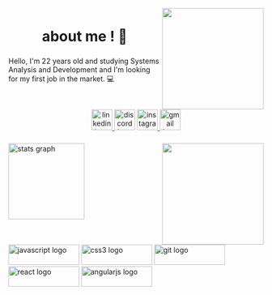 <br clear="both">

<img align="right" height="200" src="https://scontent.fplu19-1.fna.fbcdn.net/v/t1.6435-9/124206773_3541519045929572_5576647773598868679_n.jpg?_nc_cat=109&ccb=1-7&_nc_sid=09cbfe&_nc_ohc=14MmQo-7QJQAX9C6qso&_nc_ht=scontent.fplu19-1.fna&oh=00_AfCeh72pBFXWhKc3Oneo2M5xrOXhqmyJ4C-1lBa9Q-UAeQ&oe=6470EDFE"  />

###

<h1 align="center">about me !  🧛</h1>

###

<p align="left">Hello, I'm 22 years old and studying Systems Analysis and Development and I'm looking for my first job in the market. 💻</p>

###

<br clear="both">

<div align="center">
  <a href="https://www.linkedin.com/in/ronanrood/" target="_blank">
    <img src="https://img.shields.io/static/v1?message=LinkedIn&logo=linkedin&label=&color=0077B5&logoColor=white&labelColor=&style=for-the-badge" height="41" alt="linkedin logo"  />
  </a>
  <img src="https://img.shields.io/static/v1?message=Discord&logo=discord&label=&color=7289DA&logoColor=white&labelColor=&style=for-the-badge" height="41" alt="discord logo"  />
  <a href="https://www.instagram.com/ronanrood/" target="_blank">
    <img src="https://img.shields.io/static/v1?message=Instagram&logo=instagram&label=&color=E4405F&logoColor=white&labelColor=&style=for-the-badge" height="41" alt="instagram logo"  />
  </a>
  <a href="mailto:ronanornelas321@gmail.com" target="_blank">
    <img src="https://img.shields.io/static/v1?message=Gmail&logo=gmail&label=&color=D14836&logoColor=white&labelColor=&style=for-the-badge" height="41" alt="gmail logo"  />
  </a>
</div>

###

<img align="right" height="200" src="https://i.pinimg.com/originals/4f/d0/c0/4fd0c049c173c9beb5a0101a84deb6f9.gif"  />

###

<div align="left">
  <img src="https://github-readme-stats.vercel.app/api?username=ronanrood&hide_title=true&hide_rank=false&show_icons=true&include_all_commits=&disable_animations=false&theme=dark&locale=en&hide_border=false&order=1" height="150" alt="stats graph"  />
</div>

###

<br clear="both">

<div align="left">
  <img src="https://cdn.jsdelivr.net/gh/devicons/devicon/icons/javascript/javascript-original.svg" height="40" width="140" alt="javascript logo"  />
  <img src="https://cdn.jsdelivr.net/gh/devicons/devicon/icons/css3/css3-original.svg" height="40" width="140" alt="css3 logo"  />
  <img src="https://cdn.jsdelivr.net/gh/devicons/devicon/icons/git/git-original.svg" height="40" width="140" alt="git logo"  />
  <img src="https://cdn.jsdelivr.net/gh/devicons/devicon/icons/react/react-original.svg" height="40" width="140" alt="react logo"  />
  <img src="https://cdn.jsdelivr.net/gh/devicons/devicon/icons/angularjs/angularjs-original.svg" height="40" width="140" alt="angularjs logo"  />
</div>

###
